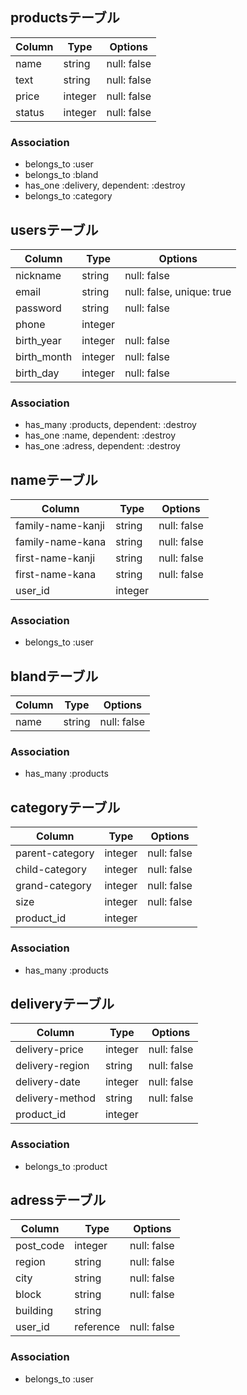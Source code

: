 ## productsテーブル
|Column|Type|Options|
|------|----|-------|
|name|string|null: false|
|text|string|null: false|
|price|integer|null: false|
|status|integer|null: false|
### Association
- belongs_to :user
- belongs_to :bland
- has_one :delivery, dependent: :destroy
- belongs_to :category

## usersテーブル
|Column|Type|Options|
|------|----|-------|
|nickname|string|null: false|
|email|string|null: false, unique: true|
|password|string|null: false|
|phone|integer|
|birth_year|integer|null: false|
|birth_month|integer|null: false|
|birth_day|integer|null: false|
### Association
- has_many :products, dependent: :destroy
- has_one :name, dependent: :destroy
- has_one :adress, dependent: :destroy

## nameテーブル
|Column|Type|Options|
|------|----|-------|
|family-name-kanji|string|null: false|
|family-name-kana|string|null: false|
|first-name-kanji|string|null: false|
|first-name-kana|string|null: false|
|user_id|integer|
### Association
- belongs_to :user

## blandテーブル
|Column|Type|Options|
|------|----|-------|
|name|string|null: false|
### Association
- has_many :products

## categoryテーブル
|Column|Type|Options|
|------|----|-------|
|parent-category|integer|null: false|
|child-category|integer|null: false|
|grand-category|integer|null: false|
|size|integer|null: false|
|product_id|integer|
### Association
- has_many :products

## deliveryテーブル
|Column|Type|Options|
|------|----|-------|
|delivery-price|integer|null: false|
|delivery-region|string|null: false|
|delivery-date|integer|null: false|
|delivery-method|string|null: false|
|product_id|integer|
### Association
- belongs_to :product

## adressテーブル
|Column|Type|Options|
|------|----|-------|
|post_code|integer|null: false|
|region|string|null: false|
|city|string|null: false|
|block|string|null: false|
|building|string|
|user_id|reference|null: false|
### Association
- belongs_to :user
